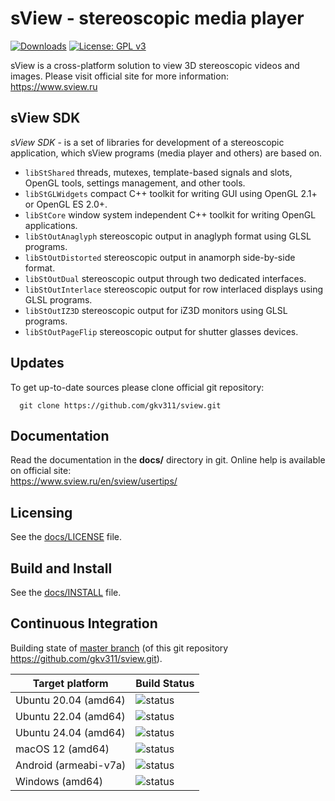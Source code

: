 sView - stereoscopic media player
=================================

[![Downloads](https://img.shields.io/github/downloads/gkv311/sview/total.svg)](https://github.com/gkv311/sview/releases)
[![License: GPL v3](https://img.shields.io/badge/License-GPLv3-blue.svg)](https://github.com/gkv311/sview/blob/master/docs/LICENSE.md)

sView is a cross-platform solution to view 3D stereoscopic videos and images.
Please visit official site for more information:<br/>
https://www.sview.ru

## sView SDK

*sView SDK* - is a set of libraries for development of a stereoscopic application, which sView programs (media player and others) are based on.

* `libStShared` threads, mutexes, template-based signals and slots, OpenGL tools, settings management, and other tools.
* `libStGLWidgets` compact C++ toolkit for writing GUI using OpenGL 2.1+ or OpenGL ES 2.0+.
* `libStCore` window system independent C++ toolkit for writing OpenGL applications.
* `libStOutAnaglyph` stereoscopic output in anaglyph format using GLSL programs.
* `libStOutDistorted` stereoscopic output in anamorph side-by-side format.
* `libStOutDual` stereoscopic output through two dedicated interfaces.
* `libStOutInterlace` stereoscopic output for row interlaced displays using GLSL programs.
* `libStOutIZ3D` stereoscopic output for iZ3D monitors using GLSL programs.
* `libStOutPageFlip` stereoscopic output for shutter glasses devices.

## Updates

To get up-to-date sources please clone official git repository:
~~~~~
  git clone https://github.com/gkv311/sview.git
~~~~~

## Documentation

Read the documentation in the **docs/** directory in git.
Online help is available on official site:<br/>
https://www.sview.ru/en/sview/usertips/

## Licensing

See the [docs/LICENSE](docs/LICENSE.md) file.

## Build and Install

See the [docs/INSTALL](docs/INSTALL.md) file.

## Continuous Integration

Building state of [master branch](https://github.com/gkv311/sview/actions?query=branch%3Amaster) (of this git repository https://github.com/gkv311/sview.git).

| Target platform      | Build Status |
|----------------------|--------------|
| Ubuntu 20.04 (amd64) | ![status](https://github.com/gkv311/sview/actions/workflows/build_ubuntu_20.04.yml/badge.svg?branch=master) |
| Ubuntu 22.04 (amd64) | ![status](https://github.com/gkv311/sview/actions/workflows/build_ubuntu_22.04.yml/badge.svg?branch=master) |
| Ubuntu 24.04 (amd64) | ![status](https://github.com/gkv311/sview/actions/workflows/build_ubuntu_24.04.yml/badge.svg?branch=master) |
| macOS 12 (amd64)     | ![status](https://github.com/gkv311/sview/actions/workflows/build_macos_12.yml/badge.svg?branch=master) |
| Android (armeabi-v7a)| ![status](https://github.com/gkv311/sview/actions/workflows/build_android.yml/badge.svg?branch=master) |
| Windows (amd64)      | ![status](https://github.com/gkv311/sview/actions/workflows/build_msvc.yml/badge.svg?branch=master) |
